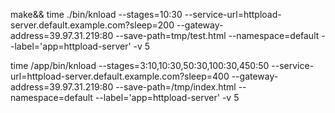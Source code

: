make&& time ./bin/knload --stages=10:30  --service-url=httpload-server.default.example.com?sleep=200 --gateway-address=39.97.31.219:80 --save-path=tmp/test.html --namespace=default --label='app=httpload-server' -v 5

time /app/bin/knload --stages=3:10,10:30,50:30,100:30,450:50  --service-url=httpload-server.default.example.com?sleep=400 --gateway-address=39.97.31.219:80 --save-path=/tmp/index.html --namespace=default --label='app=httpload-server' -v 5

